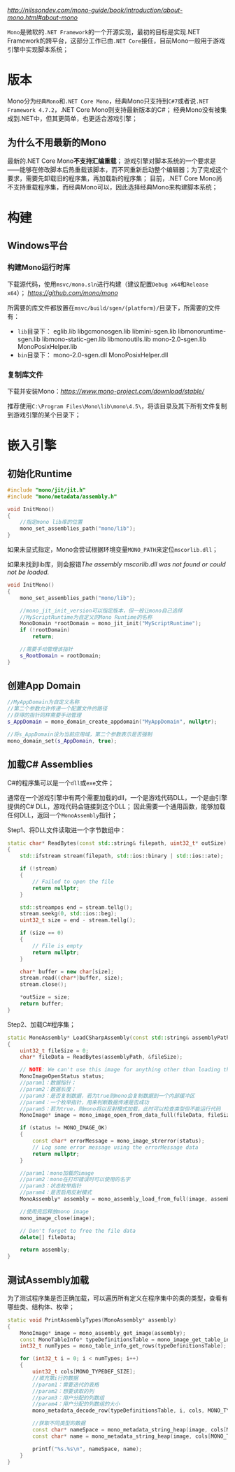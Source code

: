 *http://nilssondev.com/mono-guide/book/introduction/about-mono.html#about-mono*

`Mono`是微软的`.NET Framework`的一个开源实现，最初的目标是实现.NET Framework的跨平台，这部分工作已由`.NET Core`接任，目前Mono一般用于游戏引擎中实现脚本系统；

# 版本

Mono分为`经典Mono`和`.NET Core Mono`，经典Mono只支持到`C#7`或者说`.NET Framework 4.7.2`，.NET Core Mono则支持最新版本的C#；
经典Mono没有被集成到.NET中，但其更简单，也更适合游戏引擎；

## 为什么不用最新的Mono

最新的.NET Core Mono**不支持汇编重载**；
游戏引擎对脚本系统的一个要求是——能够在修改脚本后热重载该脚本，而不同重新启动整个编辑器；为了完成这个要求，需要先卸载旧的程序集，再加载新的程序集；
目前，.NET Core Mono尚不支持重载程序集，而经典Mono可以，因此选择经典Mono来构建脚本系统；

# 构建

## Windows平台

### 构建Mono运行时库

下载源代码，使用`msvc/mono.sln`进行构建（建议配置`Debug x64`和`Release x64`）；
*https://github.com/mono/mono*

所需要的库文件都放置在`msvc/build/sgen/{platform}/`目录下，所需要的文件有：
- `lib`目录下：
	eglib.lib
	libgcmonosgen.lib
	libmini-sgen.lib
	libmonoruntime-sgen.lib
	libmono-static-gen.lib
	libmonoutils.lib
	mono-2.0-sgen.lib
	MonoPosixHelper.lib
- `bin`目录下：
	mono-2.0-sgen.dll
	MonoPosixHelper.dll

### 复制库文件

下载并安装Mono：*https://www.mono-project.com/download/stable/*

推荐使用`C:\Program Files\Mono\lib\mono\4.5\`，将该目录及其下所有文件复制到游戏引擎的某个目录下；

# 嵌入引擎

## 初始化Runtime

```c++
#include "mono/jit/jit.h"
#include "mono/metadata/assembly.h"

void InitMono()
{
	//指定mono lib库的位置
	mono_set_assemblies_path("mono/lib");
}
```

如果未显式指定，Mono会尝试根据环境变量`MONO_PATH`来定位`mscorlib.dll`；

如果未找到lib库，则会报错*The assembly mscorlib.dll was not found or could not be loaded.*

```c++
void InitMono()
{
	mono_set_assemblies_path("mono/lib");

	//mono_jit_init_version可以指定版本，但一般让mono自己选择
	//MyScriptRuntime为自定义的Mono Runtime的名称
	MonoDomain *rootDomain = mono_jit_init("MyScriptRuntime");
	if (!rootDomain)
		return;

	//需要手动管理该指针
	s_RootDomain = rootDomain;
}
```

## 创建App Domain

```c++
//MyAppDomain为自定义名称
//第二个参数允许传递一个配置文件的路径
//获得的指针同样需要手动管理
s_AppDomain = mono_domain_create_appdomain("MyAppDomain", nullptr);

//将s_AppDomain设为当前应用域，第二个参数表示是否强制
mono_domain_set(s_AppDomain, true);
```

## 加载C# Assemblies

C#的程序集可以是一个`dll`或`exe`文件；

通常在一个游戏引擎中有两个需要加载的dll，一个是游戏代码DLL，一个是由引擎提供的C# DLL，游戏代码会链接到这个DLL；
因此需要一个通用函数，能够加载任何DLL，返回一个`MonoAssembly`指针；

Step1、将DLL文件读取进一个字节数组中：
```c++
static char* ReadBytes(const std::string& filepath, uint32_t* outSize)
{
	std::ifstream stream(filepath, std::ios::binary | std::ios::ate);

	if (!stream)
	{
		// Failed to open the file
		return nullptr;
	}

	std::streampos end = stream.tellg();
	stream.seekg(0, std::ios::beg);
	uint32_t size = end - stream.tellg();

	if (size == 0)
	{
		// File is empty
		return nullptr;
	}

	char* buffer = new char[size];
	stream.read((char*)buffer, size);
	stream.close();

	*outSize = size;
	return buffer;
}
```

Step2、加载C#程序集；
```c++
static MonoAssembly* LoadCSharpAssembly(const std::string& assemblyPath)
{
	uint32_t fileSize = 0;
	char* fileData = ReadBytes(assemblyPath, &fileSize);

	// NOTE: We can't use this image for anything other than loading the assembly because this image doesn't have a reference to the assembly
	MonoImageOpenStatus status;
	//param1：数据指针；
	//param2：数据长度；
	//param3：是否复制数据，若为true则mono会复制数据到一个内部缓冲区
	//param4：一个枚举指针，用来判断数据传递是否成功
	//param5：若为true，则mono将以反射模式加载，此时可以检查类型但不能运行代码
	MonoImage* image = mono_image_open_from_data_full(fileData, fileSize, true, &status, false);

	if (status != MONO_IMAGE_OK)
	{
		const char* errorMessage = mono_image_strerror(status);
		// Log some error message using the errorMessage data
		return nullptr;
	}

	//param1：mono加载的image
	//param2：mono在打印错误时可以使用的名字
	//param3：状态枚举指针
	//param4：是否启用反射模式
	MonoAssembly* assembly = mono_assembly_load_from_full(image, assemblyPath.c_str(), &status, 0);

	//使用完后释放mono image
	mono_image_close(image);

	// Don't forget to free the file data
	delete[] fileData;

	return assembly;
}
```

## 测试Assembly加载

为了测试程序集是否正确加载，可以遍历所有定义在程序集中的类的类型，查看有哪些类、结构体、枚举；
```c++
static void PrintAssemblyTypes(MonoAssembly* assembly)
{
	MonoImage* image = mono_assembly_get_image(assembly);
	const MonoTableInfo* typeDefinitionsTable = mono_image_get_table_info(image, MONO_TABLE_TYPEDEF);
	int32_t numTypes = mono_table_info_get_rows(typeDefinitionsTable);

	for (int32_t i = 0; i < numTypes; i++)
	{
		uint32_t cols[MONO_TYPEDEF_SIZE];
		//填充第i行的数据
		//param1：需要迭代的表格
		//param2：想要读取的列
		//param3：用户分配的列数组
		//param4：用户分配的列数组的大小
		mono_metadata_decode_row(typeDefinitionsTable, i, cols, MONO_TYPEDEF_SIZE);

		//获取不同类型的数据
		const char* nameSpace = mono_metadata_string_heap(image, cols[MONO_TYPEDEF_NAMESPACE]);
		const char* name = mono_metadata_string_heap(image, cols[MONO_TYPEDEF_NAME]);

		printf("%s.%s\n", nameSpace, name);
	}
}
```



